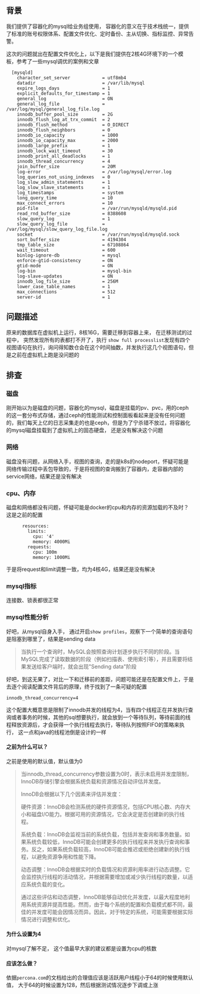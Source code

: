 ## 背景
我们提供了容器化的mysql给业务组使用， 容器化的意义在于技术栈统一，提供了标准的账号权限体系、配置文件优化、定时备份、主从切换、指标监控、异常告警。

这次的问题就出在配置文件优化上，以下是我们提供在2核4G环境下的一个模板，参考了一些mysql调优的案例和文章
```code
  [mysqld]
    character_set_server            = utf8mb4
    datadir                         = /var/lib/mysql
    expire_logs_days                = 1
    explicit_defaults_for_timestamp = 1
    general_log                     = ON
    general_log_file                = /var/log/mysql/general_log_file.log
    innodb_buffer_pool_size         = 2G
    innodb_flush_log_at_trx_commit  = 2
    innodb_flush_method             = O_DIRECT
    innodb_flush_neighbors          = 0
    innodb_io_capacity              = 1000
    innodb_io_capacity_max          = 2000
    innodb_large_prefix             = 1
    innodb_lock_wait_timeout        = 30
    innodb_print_all_deadlocks      = 1
    innodb_thread_concurrency       = 4
    join_buffer_size                = 20M
    log-error                       = /var/log/mysql/error.log
    log_queries_not_using_indexes   = 0
    log_slow_admin_statements       = 1
    log_slow_slave_statements       = 1
    log_timestamps                  = system
    long_query_time                 = 10
    max_connect_errors              = 10
    pid-file                        = /var/run/mysqld/mysqld.pid
    read_rnd_buffer_size            = 8388608
    slow_query_log                  = 1
    slow_query_log_file             = /var/log/mysql/slow_query_log_file.log
    socket                          = /var/run/mysqld/mysqld.sock
    sort_buffer_size                = 4194304
    tmp_table_size                  = 67108864
    wait_timeout                    = 600
    binlog-ignore-db                = mysql
    enforce-gtid-consistency        = ON
    gtid-mode                       = ON
    log-bin                         = mysql-bin
    log-slave-updates               = ON
    innodb_log_file_size            = 256M
    lower_case_table_names          = 1
    max_connections                 = 512
    server-id                       = 1
```
## 问题描述
原来的数据库在虚拟机上运行，8核16G，需要迁移到容器上来， 在迁移测试的过程中， 突然发现所有的表都打不开了，执行 ```show full processlist```发现有四个视图语句在执行，询问得知数仓会在这个时间抽数，并发执行这几个视图语句，但是之前在虚拟机上跑是没问题的
## 排查
### 磁盘
刚开始以为是磁盘的问题，容器化的mysql，磁盘是挂载的pv、pvc，用的ceph的这一套分布式存储，通过ceph的性能测试和控制面板看起来是没有任何问题的，我们每天上亿的日志采集走的也是ceph，但是为了宁杀错不放过，将容器化的mysql磁盘挂载到了虚拟机上的固态硬盘， 还是没有解决这个问题
### 网络
磁盘没有问题，从网络入手，视图的查询，走的是k8s的nodeport，怀疑可能是网络传输过程中丢包导致的，于是将视图的查询搬到了容器内，走容器内部的service网络，结果还是没有解决
### cpu、内存
磁盘和网络都没有问题，怀疑可能是docker的cpu和内存的资源加载的不及时？这是之前的配置
```
      resources:
        limits:
          cpu: '4'
          memory: 4000Mi
        requests:
          cpu: 100m
          memory: 1000Mi
```
于是将request和limit调整一致，均为4核4G，结果还是没有解决
### mysql指标
连接数、锁表都很正常
### mysql性能分析
好吧，从mysql自身入手， 通过开启```show profiles```，观察下一个简单的查询语句是阻塞到哪里了，结果是sending data
> 当执行一个查询时，MySQL会按照查询计划逐步执行不同的阶段。当MySQL完成了读取数据的阶段（例如扫描表、使用索引等），并且需要将结果发送给客户端时，就会出现"Sending data"阶段

好吧，到这无果了，对比一下和迁移前的差距，问题可能还是在配置文件上，于是去逐个阅读配置文件背后的原理，终于找到了一条可疑的配置
```
innodb_thread_concurrency=4
```
这个配置大概意思是限制了innodb并发的线程为4，当有四个线程正在并发执行查询或者事务的时候，其他的sql想要执行，就会放到一个等待队列，等待前面的线程释放资源后，才会获得一个执行线程去执行，等待队列按照FIFO的策略来执行， 这一点和java的线程池倒是设计的一样
#### 之前为什么可以？
之前是使用的默认值，默认值为0
> 当innodb_thread_concurrency参数设置为0时，表示未启用并发度限制，InnoDB存储引擎会根据系统负载和资源情况自动评估并发度。
> 
> InnoDB会根据以下几个因素来评估并发度：
> 
> 硬件资源：InnoDB会检测系统的硬件资源情况，包括CPU核心数、内存大小和磁盘I/O能力。根据可用的资源情况，它会决定是否创建新的执行线程。
> 
> 系统负载：InnoDB会监视当前的系统负载，包括并发查询和事务数量。如果系统负载较低，InnoDB可能会创建更多的执行线程来并发执行查询和事务。反之，如果系统负载较高，InnoDB可能会推迟或拒绝创建新的执行线程，以避免资源争用和性能下降。
> 
> 动态调整：InnoDB会根据实时的负载情况和资源利用率进行动态调整。它会监控执行线程的活动情况，并根据需要增加或减少执行线程的数量，以适应系统负载的变化。
> 
> 通过这些评估和动态调整，InnoDB能够自动优化并发度，以最大程度地利用系统资源并提高性能。然而，由于每个系统的配置和负载模式都不同，最佳的并发度可能会因情况而异。因此，对于特定的系统，可能需要根据实际情况进行调整和优化。
#### 为什么设置为4
对mysql了解不足， 这个值最早大家的建议都是设置为cpu的核数
#### 应该怎么做？
依据```percona.com```的文档给出的合理值应该是活跃用户线程小于64的时候使用默认值， 大于64的时候设置为128，然后根据测试情况逐步下调或上涨

